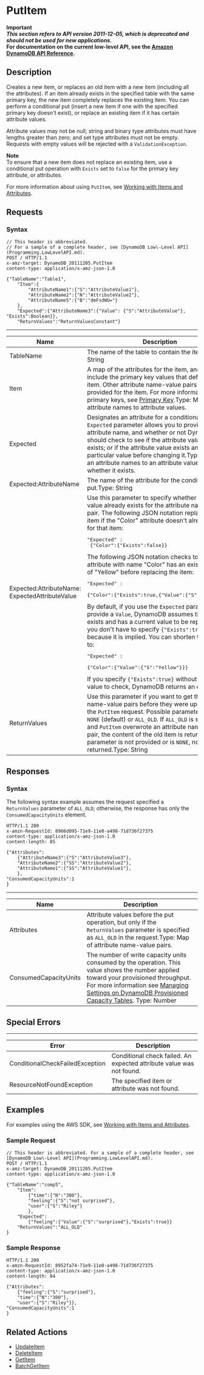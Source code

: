 # PutItem<a name="API_PutItem_v20111205"></a>

**Important**  
***This section refers to API version 2011\-12\-05, which is deprecated and should not be used for new applications\.***  
 **For documentation on the current low\-level API, see the [Amazon DynamoDB API Reference](https://docs.aws.amazon.com/amazondynamodb/latest/APIReference/)\.**

## Description<a name="API_PutItem_Description"></a>

Creates a new item, or replaces an old item with a new item \(including all the attributes\)\. If an item already exists in the specified table with the same primary key, the new item completely replaces the existing item\. You can perform a conditional put \(insert a new item if one with the specified primary key doesn't exist\), or replace an existing item if it has certain attribute values\. 

Attribute values may not be null; string and binary type attributes must have lengths greater than zero; and set type attributes must not be empty\. Requests with empty values will be rejected with a `ValidationException`\.

**Note**  
To ensure that a new item does not replace an existing item, use a conditional put operation with `Exists` set to `false` for the primary key attribute, or attributes\.

For more information about using `PutItem`, see [Working with Items and Attributes](WorkingWithItems.md)\.

## Requests<a name="API_PutItem_RequestParameters"></a>

### Syntax<a name="API_PutItem_RequestParameters.syntax"></a>

```
// This header is abbreviated.
// For a sample of a complete header, see [DynamoDB Low\-Level API](Programming.LowLevelAPI.md).
POST / HTTP/1.1 
x-amz-target: DynamoDB_20111205.PutItem
content-type: application/x-amz-json-1.0

{"TableName":"Table1",
    "Item":{
        "AttributeName1":{"S":"AttributeValue1"},
        "AttributeName2":{"N":"AttributeValue2"},
        "AttributeName5":{"B":"dmFsdWU="}
    },
    "Expected":{"AttributeName3":{"Value": {"S":"AttributeValue"}, "Exists":Boolean}},
    "ReturnValues":"ReturnValuesConstant"}
```


****  

|  Name  |  Description  |  Required | 
| --- | --- | --- | 
|  TableName  |  The name of the table to contain the item\. Type: String  |  Yes  | 
|  Item  | A map of the attributes for the item, and must include the primary key values that define the item\. Other attribute name\-value pairs can be provided for the item\. For more information about primary keys, see [Primary Key](HowItWorks.CoreComponents.md#HowItWorks.CoreComponents.PrimaryKey)\.Type: Map of attribute names to attribute values\. | Yes | 
| Expected  | Designates an attribute for a conditional put\. The `Expected` parameter allows you to provide an attribute name, and whether or not DynamoDB should check to see if the attribute value already exists; or if the attribute value exists and has a particular value before changing it\.Type: Map of an attribute names to an attribute value, and whether it exists\. | No | 
| Expected:AttributeName  | The name of the attribute for the conditional put\.Type: String | No | 
| Expected:AttributeName: ExpectedAttributeValue | Use this parameter to specify whether or not a value already exists for the attribute name\-value pair\. The following JSON notation replaces the item if the "Color" attribute doesn't already exist for that item:<pre>"Expected" :<br />	{"Color":{"Exists":false}}</pre>The following JSON notation checks to see if the attribute with name "Color" has an existing value of "Yellow" before replacing the item: <pre>"Expected" : <br />	{"Color":{"Exists":true,{"Value":{"S":"Yellow"}}}</pre>By default, if you use the `Expected` parameter and provide a `Value`, DynamoDB assumes the attribute exists and has a current value to be replaced\. So you don't have to specify `{"Exists":true}`, because it is implied\. You can shorten the request to:<pre>"Expected" : <br />	{"Color":{"Value":{"S":"Yellow"}}}</pre> If you specify `{"Exists":true}` without an attribute value to check, DynamoDB returns an error\.  | No | 
| ReturnValues  | Use this parameter if you want to get the attribute name\-value pairs before they were updated with the `PutItem` request\. Possible parameter values are `NONE` \(default\) or `ALL_OLD`\. If `ALL_OLD` is specified, and `PutItem` overwrote an attribute name\-value pair, the content of the old item is returned\. If this parameter is not provided or is `NONE`, nothing is returned\.Type: String | No | 

## Responses<a name="API_PutItem_CommonResponseElements"></a>

### Syntax<a name="API_PutItem_CommonResponseElements.syntax"></a>

The following syntax example assumes the request specified a `ReturnValues` parameter of `ALL_OLD`; otherwise, the response has only the `ConsumedCapacityUnits` element\.

```
HTTP/1.1 200 
x-amzn-RequestId: 8966d095-71e9-11e0-a498-71d736f27375 
content-type: application/x-amz-json-1.0
content-length: 85

{"Attributes":
	{"AttributeName3":{"S":"AttributeValue3"},
	"AttributeName2":{"SS":"AttributeValue2"},
	"AttributeName1":{"SS":"AttributeValue1"},
	},
"ConsumedCapacityUnits":1
}
```


****  

|  Name  |  Description  | 
| --- | --- | 
|  Attributes  | Attribute values before the put operation, but only if the `ReturnValues` parameter is specified as `ALL_OLD` in the request\.Type: Map of attribute name\-value pairs\. | 
| ConsumedCapacityUnits | The number of write capacity units consumed by the operation\. This value shows the number applied toward your provisioned throughput\. For more information see [Managing Settings on DynamoDB Provisioned Capacity Tables](ProvisionedThroughput.md)\. Type: Number | 

## Special Errors<a name="API_PutItem_SpecialErrors"></a>


****  

|  Error  |  Description  | 
| --- | --- | 
|  ConditionalCheckFailedException  | Conditional check failed\. An expected attribute value was not found\.  | 
| ResourceNotFoundException  | The specified item or attribute was not found\. | 

## Examples<a name="API_PutItem_Examples"></a>

For examples using the AWS SDK, see [Working with Items and Attributes](WorkingWithItems.md)\.

### Sample Request<a name="API_PutItem_Examples_Request"></a>

```
// This header is abbreviated. For a sample of a complete header, see [DynamoDB Low\-Level API](Programming.LowLevelAPI.md).
POST / HTTP/1.1 
x-amz-target: DynamoDB_20111205.PutItem 
content-type: application/x-amz-json-1.0

{"TableName":"comp5",
	"Item":
		{"time":{"N":"300"},
		"feeling":{"S":"not surprised"},
		"user":{"S":"Riley"}
		},
	"Expected":
		{"feeling":{"Value":{"S":"surprised"},"Exists":true}}
	"ReturnValues":"ALL_OLD"
}
```

### Sample Response<a name="API_PutItem_Examples_Response"></a>

```
HTTP/1.1 200 
x-amzn-RequestId: 8952fa74-71e9-11e0-a498-71d736f27375 
content-type: application/x-amz-json-1.0
content-length: 84

{"Attributes":
	{"feeling":{"S":"surprised"},
	"time":{"N":"300"},
	"user":{"S":"Riley"}},
"ConsumedCapacityUnits":1
}
```

## Related Actions<a name="API_PutItem_Related_Actions"></a>
+  [UpdateItem](API_UpdateItem_v20111205.md) 
+  [DeleteItem](API_DeleteItem_v20111205.md) 
+  [GetItem](API_GetItem_v20111205.md) 
+  [BatchGetItem](API_BatchGetItem_v20111205.md) 
